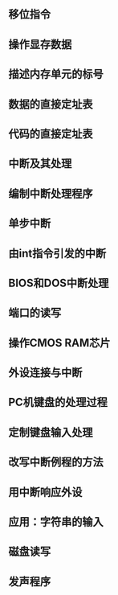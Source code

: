 ## 移位指令

## 操作显存数据

## 描述内存单元的标号

## 数据的直接定址表

## 代码的直接定址表

## 中断及其处理

## 编制中断处理程序

## 单步中断

## 由int指令引发的中断

## BIOS和DOS中断处理

## 端口的读写

## 操作CMOS RAM芯片

## 外设连接与中断

## PC机键盘的处理过程

## 定制键盘输入处理

## 改写中断例程的方法

## 用中断响应外设

## 应用：字符串的输入

## 磁盘读写

## 发声程序


